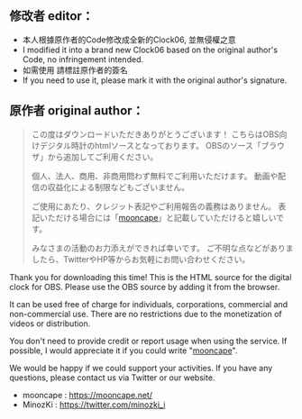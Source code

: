 ## 修改者 editor：

- 本人根據原作者的Code修改成全新的Clock06, 並無侵權之意
- I modified it into a brand new Clock06 based on the original author's Code, no infringement intended.
- 如需使用 請標註原作者的簽名
- If you need to use it, please mark it with the original author's signature.


## 原作者 original author：

<p>
  
> この度はダウンロードいただきありがとうございます！
> こちらはOBS向けデジタル時計のhtmlソースとなっております。
> OBSのソース「ブラウザ」から追加してご利用ください。
>
> 個人、法人、商用、非商用問わず無料でご利用いただけます。
> 動画や配信の収益化による制限などもございません。
>
> ご使用にあたり、クレジット表記やご利用報告の義務はありません。
> 表記いただける場合には「[mooncape](https://mooncape.net/)」と記載していただけると嬉しいです。
>
> みなさまの活動のお力添えができれば幸いです。
> ご不明な点などがありましたら、TwitterやHP等からお気軽にお問い合わせください。

Thank you for downloading this time!
This is the HTML source for the digital clock for OBS.
Please use the OBS source by adding it from the browser.

It can be used free of charge for individuals, corporations, commercial and non-commercial use.
There are no restrictions due to the monetization of videos or distribution.

You don't need to provide credit or report usage when using the service.
If possible, I would appreciate it if you could write "[mooncape](https://mooncape.net/)".

We would be happy if we could support your activities.
If you have any questions, please contact us via Twitter or our website.

- mooncape : https://mooncape.net/
- MinozKi : https://twitter.com/minozki_i
</P>
